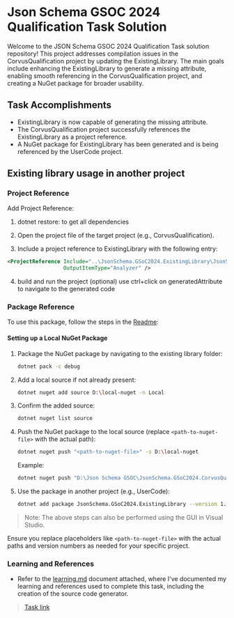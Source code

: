 # Json Schema GSOC 2024 Qualification Task Solution

Welcome to the JSON Schema GSOC 2024 Qualification Task solution repository! This project addresses compilation issues in the CorvusQualification project by updating the ExistingLibrary. The main goals include enhancing the ExistingLibrary to generate a missing attribute, enabling smooth referencing in the CorvusQualification project, and creating a NuGet package for broader usability.

## Task Accomplishments

- ExistingLibrary is now capable of generating the missing attribute.
- The CorvusQualification project successfully references the ExistingLibrary as a project reference.
- A NuGet package for ExistingLibrary has been generated and is being referenced by the UserCode project.

## Existing library usage in another project

### Project Reference

Add Project Reference:

1. dotnet restore: to get all dependencies

1. Open the project file of the target project (e.g., CorvusQualification).

1. Include a project reference to ExistingLibrary with the following entry:

```xml
<ProjectReference Include="..\JsonSchema.GSoC2024.ExistingLibrary\JsonSchema.GSoC2024.ExistingLibrary.csproj"
                  OutputItemType="Analyzer" />

```

4.  build and run the project (optional) use ctrl+click on generatedAttribute to navigate to the generated code

### Package Reference

To use this package, follow the steps in the [Readme](JsonSchema.GSoC2024.CorvusQualification/JsonSchema.GSoC2024.ExistingLibrary/Readme.md):

#### Setting up a Local NuGet Package

1. Package the NuGet package by navigating to the existing library folder:

   ```bash
   dotnet pack -c debug
   ```

2. Add a local source if not already present:

   ```bash
   dotnet nuget add source D:\local-nuget -n Local
   ```

3. Confirm the added source:

   ```bash
   dotnet nuget list source
   ```

4. Push the NuGet package to the local source (replace `<path-to-nuget-file>` with the actual path):

   ```bash
   dotnet nuget push "<path-to-nuget-file>" -s D:\local-nuget
   ```

   Example:

   ```bash
   dotnet nuget push "D:\Json Schema GSOC\JsonSchema.GSoC2024.CorvusQualification\JsonSchema.GSoC2024.ExistingLibrary\bin\Debug\JsonSchema.GSoC2024.ExistingLibrary.1.0.7.nupkg" -s "D:\local-nuget"
   ```

5. Use the package in another project (e.g., UserCode):

   ```bash
   dotnet add package JsonSchema.GSoC2024.ExistingLibrary --version 1.0.7 --source local-nuget-demo
   ```

> Note: The above steps can also be performed using the GUI in Visual Studio.

Ensure you replace placeholders like `<path-to-nuget-file>` with the actual paths and version numbers as needed for your specific project.

### Learning and References

- Refer to the [learning.md](Learning.md) document attached, where I've documented my learning and references used to complete this task, including the creation of the source code generator.

> [Task link ](https://github.com/json-schema-org/community/issues/614)
